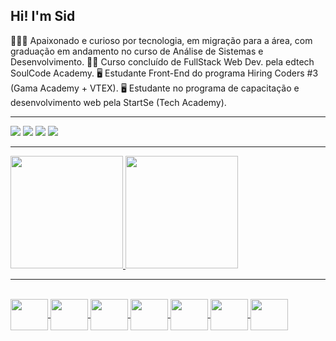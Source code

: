 ## Hi! I'm Sid 

👨🏾‍💻 Apaixonado e curioso por tecnologia, em migração para a área, com graduação em andamento no curso de Análise de Sistemas e Desenvolvimento.
👨‍🎓 Curso concluído de FullStack Web Dev. pela edtech SoulCode Academy.
🖥️ Estudante Front-End do programa Hiring Coders #3 (Gama Academy + VTEX).
🖥️ Estudante no programa de capacitação e desenvolvimento web pela StartSe (Tech Academy).
<hr>
<div>
<a href="http://wa.me/5581991727887" target="_blank"><img src="https://img.shields.io/badge/WhatsApp-25D366?style=for-the-badge&logo=whatsapp&logoColor=white"></a>
<a href="https://www.instagram.com/sid.nascimento/" target="_blank"><img src="https://img.shields.io/badge/-Instagram-%23E4405F?style=for-the-badge&logo=instagram&logoColor=white" target="_blank"></a>
<a href = "mailto:sid.nas@outlook.com"><img src="https://img.shields.io/badge/Microsoft_Outlook-0078D4?style=for-the-badge&logo=microsoft-outlook&logoColor=white" target="_blank"></a>
<a href="https://www.linkedin.com/in/sidnascimento/" target="_blank"><img src="https://img.shields.io/badge/-LinkedIn-%230077B5?style=for-the-badge&logo=linkedin&logoColor=white" target="_blank"></a>   
</div>
<hr>
<div>
<a href="https://github.com/seu-usuário-aqui">
<img height="180em" src="https://github-readme-stats.vercel.app/api/top-langs/?username=sidnasciment0&layout=compact&langs_count=7&theme=prussian"/>
<img height="180em" src="https://github-readme-stats.vercel.app/api?username=sidnasciment0&show_icons=true&theme=prussian&include_all_commits=true&count_private=true"/>
</div>
<hr>
<div style="display: inline_block"><br>
<img align="center" height="50" width="60" src="https://cdn.jsdelivr.net/gh/devicons/devicon/icons/html5/html5-original-wordmark.svg" />
<img align="center" height="50" width="60" src="https://cdn.jsdelivr.net/gh/devicons/devicon/icons/css3/css3-original-wordmark.svg" />
<img align="center" height="50" width="60" src="https://cdn.jsdelivr.net/gh/devicons/devicon/icons/javascript/javascript-original.svg" />
<img align="center" height="50" width="60" src="https://cdn.jsdelivr.net/gh/devicons/devicon/icons/typescript/typescript-original.svg" />
<img align="center" height="50" width="60" src="https://cdn.jsdelivr.net/gh/devicons/devicon/icons/bootstrap/bootstrap-plain.svg" />
<img align="center" height="50" width="60" src="https://cdn.jsdelivr.net/gh/devicons/devicon/icons/angularjs/angularjs-original.svg" />
<img align="center" height="50" width="60" src="https://cdn.jsdelivr.net/gh/devicons/devicon/icons/nodejs/nodejs-original-wordmark.svg" />
</div>
